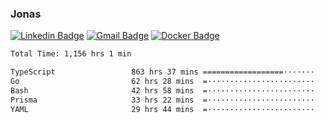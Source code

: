 ### Jonas
[![Linkedin Badge](https://img.shields.io/badge/-Jonas%20Neto-9933F7?style=flat-square&logo=Linkedin&logoColor=white&link=https://www.linkedin.com/in/jonas-nogueira-neto/)](https://www.linkedin.com/in/jonas-nogueira-neto/)
[![Gmail Badge](https://img.shields.io/badge/-nogueiraneto.jonas@gmail.com-9933F7?style=flat-square&logo=Gmail&logoColor=white&link=mailto:nogueiraneto.jonas@gmail.com)](mailto:nogueiraneto.jonas@gmail.com)
[![Docker Badge](https://img.shields.io/badge/-DockerHub-9933F7?style=flat-square&logo=Docker&logoColor=white&link=https://hub.docker.com/u/jonasssneto)](https://hub.docker.com/u/jonasssneto)


<!--START_SECTION:waka-->

```txt
Total Time: 1,156 hrs 1 min

TypeScript                 863 hrs 37 mins ==================·······   73.99 %
Go                         62 hrs 28 mins  =························   05.35 %
Bash                       42 hrs 58 mins  =························   03.68 %
Prisma                     33 hrs 22 mins  =························   02.86 %
YAML                       29 hrs 44 mins  =························   02.55 %
```

<!--END_SECTION:waka-->
###
